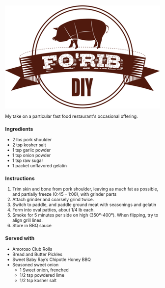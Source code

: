 ![Fo'RIB][FoRIB]

My take on a particular fast food restaurant's occasional offering.

### Ingredients

* 2 lbs pork shoulder
* 2 tsp kosher salt
* 1 tsp garlic powder
* 1 tsp onion powder
* 1 tsp raw sugar
* 1 packet unflavored gelatin

### Instructions

1. Trim skin and bone from pork shoulder, leaving as much fat as possible, and partially freeze (0:45 – 1:00), with grinder parts
2. Attach grinder and coarsely grind twice.
3. Switch to paddle, and paddle ground meat with seasonings and gelatin
4. Form into oval patties, about 1/4 lb each.
5. Smoke for 5 minutes per side on high (350⁰-400⁰).  When flipping, try to align grill lines.
6. Store in BBQ sauce

### Served with

* Amoroso Club Rolls
* Bread and Butter Pickles
* Sweet Baby Ray’s Chipotle Honey BBQ
* Seasoned sweet onion
    * 1 Sweet onion, frenched
    * 1/2 tsp powdered lime
    * 1/2 tsp kosher salt

[FoRIB]: assets/FoRIB.svg
